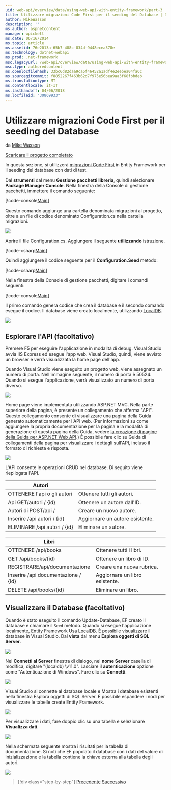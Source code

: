 ```yaml
---
uid: web-api/overview/data/using-web-api-with-entity-framework/part-3
title: Utilizzare migrazioni Code First per il seeding del Database | Documenti Microsoft
author: MikeWasson
description: ''
ms.author: aspnetcontent
manager: wpickett
ms.date: 06/16/2014
ms.topic: article
ms.assetid: 76e2013a-65b7-488c-834d-9448ecea378e
ms.technology: dotnet-webapi
ms.prod: .net-framework
msc.legacyurl: /web-api/overview/data/using-web-api-with-entity-framework/part-3
msc.type: authoredcontent
ms.openlocfilehash: 33bc6d82daa9ca5f46452a1adf4e2eebea04fa6c
ms.sourcegitcommit: f8852267f463b62d7f975e56bea9aa3f68fbbdeb
ms.translationtype: MT
ms.contentlocale: it-IT
ms.lasthandoff: 04/06/2018
ms.locfileid: "30869933"
---
```

<a name="use-code-first-migrations-to-seed-the-database"></a>Utilizzare migrazioni Code First per il seeding del Database
====================
da [Mike Wasson](https://github.com/MikeWasson)

[Scaricare il progetto completato](https://github.com/MikeWasson/BookService)

In questa sezione, si utilizzerà [migrazioni Code First](https://msdn.microsoft.com/data/jj591621) in Entity Framework per il seeding del database con dati di test.

Dal **strumenti** dal menu **Gestione pacchetti libreria**, quindi selezionare **Package Manager Console**. Nella finestra della Console di gestione pacchetti, immettere il comando seguente:

[!code-console[Main](part-3/samples/sample1.cmd)]

Questo comando aggiunge una cartella denominata migrazioni al progetto, oltre a un file di codice denominato Configuration.cs nella cartella migrazioni.

![](part-3/_static/image1.png)

Aprire il file Configuration.cs. Aggiungere il seguente **utilizzando** istruzione.

[!code-csharp[Main](part-3/samples/sample2.cs)]

Quindi aggiungere il codice seguente per il **Configuration.Seed** metodo:

[!code-csharp[Main](part-3/samples/sample3.cs)]

Nella finestra della Console di gestione pacchetti, digitare i comandi seguenti:

[!code-console[Main](part-3/samples/sample4.cmd)]

Il primo comando genera codice che crea il database e il secondo comando esegue il codice. Il database viene creato localmente, utilizzando [LocalDB](https://msdn.microsoft.com/library/hh510202.aspx).

![](part-3/_static/image2.png)

## <a name="explore-the-api-optional"></a>Esplorare l'API (facoltativo)

Premere F5 per eseguire l'applicazione in modalità di debug. Visual Studio avvia IIS Express ed esegue l'app web. Visual Studio, quindi, viene avviato un browser e verrà visualizzata la home page dell'app.

Quando Visual Studio viene eseguito un progetto web, viene assegnato un numero di porta. Nell'immagine seguente, il numero di porta è 50524. Quando si esegue l'applicazione, verrà visualizzato un numero di porta diverso.

![](part-3/_static/image3.png)

Home page viene implementata utilizzando ASP.NET MVC. Nella parte superiore della pagina, è presente un collegamento che afferma "API". Questo collegamento consente di visualizzare una pagina della Guida generato automaticamente per l'API web. (Per informazioni su come aggiungere la propria documentazione per la pagina e la modalità di generazione di questa pagina della Guida, vedere [la creazione di pagine della Guida per ASP.NET Web API](../../getting-started-with-aspnet-web-api/creating-api-help-pages.md).) È possibile fare clic su Guida di collegamenti della pagina per visualizzare i dettagli sull'API, incluso il formato di richiesta e risposta.

![](part-3/_static/image4.png)

L'API consente le operazioni CRUD nel database. Di seguito viene riepilogata l'API.

| Autori |  |
| --- | -- |
| OTTENERE l'api o gli autori | Ottenere tutti gli autori. |
| Api GET/autori / {id} | Ottenere un autore dall'ID. |
| Autori di POST/api / | Creare un nuovo autore. |
| Inserire /api autori / {id} | Aggiornare un autore esistente. |
| ELIMINARE /api autori / {id} | Eliminare un autore. |

| Libri |  |
| --- | -- |
| OTTENERE /api/books | Ottenere tutti i libri. |
| GET /api/books/{id} | Ottenere un libro di ID. |
| REGISTRARE/api/documentazione | Creare una nuova rubrica. |
| Inserire /api documentazione / {id} | Aggiornare un libro esistente. |
| DELETE /api/books/{id} | Eliminare un libro. |

## <a name="view-the-database-optional"></a>Visualizzare il Database (facoltativo)

Quando è stato eseguito il comando Update-Database, EF creato il database e chiamare il `Seed` metodo. Quando si esegue l'applicazione localmente, Entity Framework Usa [LocalDB](https://blogs.msdn.com/b/sqlexpress/archive/2011/07/12/introducing-localdb-a-better-sql-express.aspx). È possibile visualizzare il database in Visual Studio. Dal **vista** dal menu **Esplora oggetti di SQL Server**.

![](part-3/_static/image5.png)

Nel **Connetti al Server** finestra di dialogo, nel **nome Server** casella di modifica, digitare "(localdb) \v11.0". Lasciare il **autenticazione** opzione come "Autenticazione di Windows". Fare clic su **Connetti**.

![](part-3/_static/image6.png)

Visual Studio si connette al database locale e Mostra i database esistenti nella finestra Esplora oggetti di SQL Server. È possibile espandere i nodi per visualizzare le tabelle create Entity Framework.

![](part-3/_static/image7.png)

Per visualizzare i dati, fare doppio clic su una tabella e selezionare **Visualizza dati**.

![](part-3/_static/image8.png)

Nella schermata seguente mostra i risultati per la tabella di documentazione. Si noti che EF popolato il database con i dati del valore di inizializzazione e la tabella contiene la chiave esterna alla tabella degli autori.

![](part-3/_static/image9.png)

> [!div class="step-by-step"]
> [Precedente](part-2.md)
> [Successivo](part-4.md)
